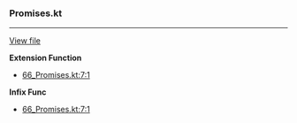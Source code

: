 ### Promises.kt
---
[View file](../../precision_analyzed/66_Promises.kt)

**Extension Function**

 - [66_Promises.kt:7:1](../../precision_analyzed/66_Promises.kt#L7)

**Infix Func**

 - [66_Promises.kt:7:1](../../precision_analyzed/66_Promises.kt#L7)
